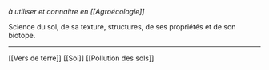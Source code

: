 *à utiliser et connaitre en [[Agroécologie]]*

Science du sol, de sa texture, structures, de ses propriétés et de son biotope.


___
[[Vers de terre]]
[[Sol]]
[[Pollution des sols]]
